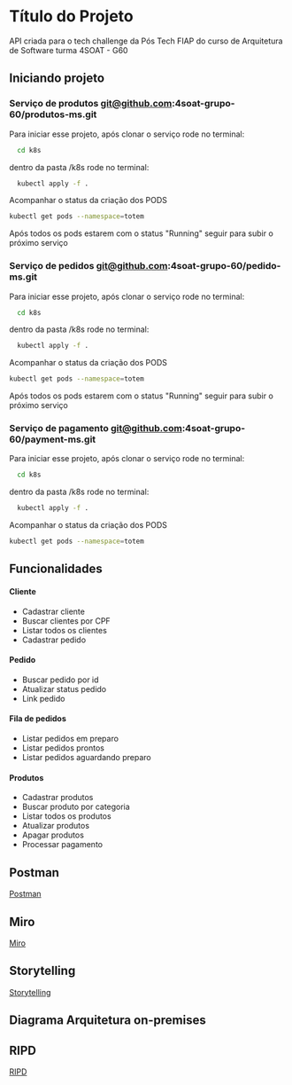 # Título do Projeto

API criada para o tech challenge da Pós Tech FIAP do curso de Arquitetura de Software turma 4SOAT - G60

## Iniciando projeto

### Serviço de produtos git@github.com:4soat-grupo-60/produtos-ms.git

Para iniciar esse projeto, após clonar o serviço rode no terminal:

```bash
  cd k8s
```

dentro da pasta /k8s rode no terminal:

```bash
  kubectl apply -f .
```

Acompanhar o status da criação dos PODS

```bash
kubectl get pods --namespace=totem
```

Após todos os pods estarem com o status "Running" seguir para subir o próximo serviço

### Serviço de pedidos git@github.com:4soat-grupo-60/pedido-ms.git

Para iniciar esse projeto, após clonar o serviço rode no terminal:

```bash
  cd k8s
```

dentro da pasta /k8s rode no terminal:

```bash
  kubectl apply -f .
```

Acompanhar o status da criação dos PODS

```bash
kubectl get pods --namespace=totem
```

Após todos os pods estarem com o status "Running" seguir para subir o próximo serviço

### Serviço de pagamento git@github.com:4soat-grupo-60/payment-ms.git

Para iniciar esse projeto, após clonar o serviço rode no terminal:

```bash
  cd k8s
```

dentro da pasta /k8s rode no terminal:

```bash
  kubectl apply -f .
```

Acompanhar o status da criação dos PODS

```bash
kubectl get pods --namespace=totem
```

## Funcionalidades

#### Cliente

- Cadastrar cliente
- Buscar clientes por CPF
- Listar todos os clientes
- Cadastrar pedido

#### Pedido

- Buscar pedido por id
- Atualizar status pedido
- Link pedido

#### Fila de pedidos

- Listar pedidos em preparo
- Listar pedidos prontos
- Listar pedidos aguardando preparo

#### Produtos

- Cadastrar produtos
- Buscar produto por categoria
- Listar todos os produtos
- Atualizar produtos
- Apagar produtos
- Processar pagamento

## Postman

[Postman](https://elements.getpostman.com/redirect?entityId=26331161-07de13c2-3c77-4e02-851d-1d35a173d086&entityType=collection)

## Miro

[Miro](https://miro.com/app/board/uXjVNe6pUU4=/)

## Storytelling

[Storytelling](https://docs.google.com/document/d/1UKt6QM1xacBQHZGV9gy3_L3Li5LpHbLUMzv4UTCF_Nc/edit)

## Diagrama Arquitetura on-premises

<!--- ![Diagrama Arquitetura on-premises](https://github.com/adrianolima/tech_challenge_4soat_g60/blob/main/docs/on-premises/diagrama_onpremises.png) -->

## RIPD
[RIPD](https://1drv.ms/w/c/2212ca1d71ab54c7/Ee8_H5k-tp9BkqzgWAq3uuUB4n1KSL7ab9D5Kk5LjMKqBg?e=3hskNa)


